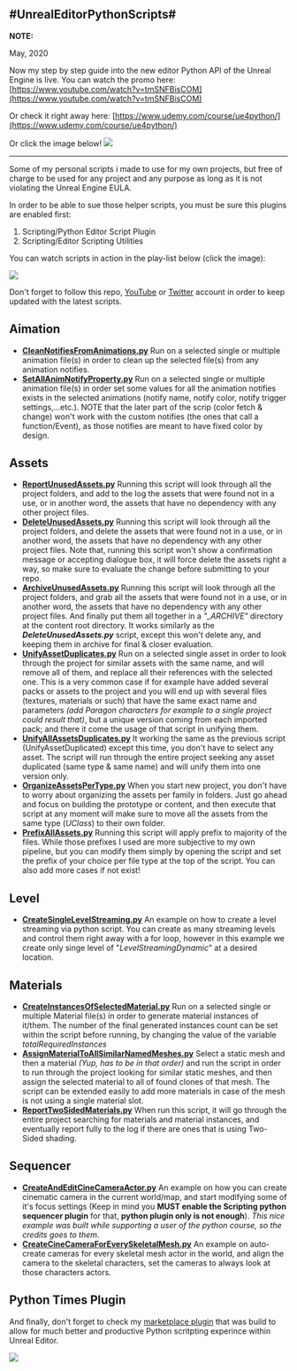 #UnrealEditorPythonScripts#
---------------------------------------------------
**NOTE:**

May, 2020

Now my step by step guide into the new editor Python API of the Unreal Engine is live. You can watch the promo here: [https://www.youtube.com/watch?v=tmSNFBisCOM](https://www.youtube.com/watch?v=tmSNFBisCOM)

Or check it right away here: [https://www.udemy.com/course/ue4python/](https://www.udemy.com/course/ue4python/)

Or click the image below!
[![](http://www.mamoniem.com/wp-content/uploads/2020/05/udemy_courseImage.png)](https://www.udemy.com/course/ue4python/)

---------------------------------------------------

Some of my personal scripts i made to use for my own projects, but free of charge to be used for any project and any purpose as long as it is not violating the Unreal Engine EULA.

In order to be able to sue those helper scripts, you must be sure this plugins are enabled first:

1. Scripting/Python Editor Script Plugin
2. Scripting/Editor Scripting Utilities

You can watch scripts in action in the play-list below (click the image):

[![](http://www.mamoniem.com/wp-content/uploads/2019/01/2019-01-21-02_05_42-pythonScriptsYoutubeThumbnails.psd-@-66.7-RGB_8-_.png)](https://www.youtube.com/playlist?list=PLTfMG1EpxB2ewNOlE1vFNqIGqPzgkqVk6)

Don't forget to follow this repo, [YouTube](http://www.youtube.com/channel/UCBBcKlWecOLdywouiZPGkgg) or [Twitter](https://twitter.com/_mamoniem) account in order to keep updated with the latest scripts.

## Aimation ##

- **[CleanNotifiesFromAnimations.py](https://github.com/mamoniem/UnrealEditorPythonScripts/blob/master/Animation/CleanNotifiesFromAnimations.py)** Run on a selected single or multiple animation file(s) in order to clean up the selected file(s) from any animation notifies.
- **[SetAllAnimNotifyProperty.py](https://github.com/mamoniem/UnrealEditorPythonScripts/blob/master/Animation/SetAllAnimNotifyProperty.py)** Run on a selected single or multiple animation file(s) in order set some values for all the animation notifies exists in the selected animations (notify name, notify color, notify trigger settings,...etc.). NOTE that the later part of the scrip (color fetch & change) won't work with the custom notifies (the ones that call a function/Event), as those notifies are meant to have fixed color by design.

## Assets ##

- **[ReportUnusedAssets.py](https://github.com/mamoniem/UnrealEditorPythonScripts/blob/master/Assets/ReportUnusedAssets.py)** Running this script will look through all the project folders, and add to the log the assets that were found not in a use, or in another word, the assets that have no dependency with any other project files.
- **[DeleteUnusedAssets.py](https://github.com/mamoniem/UnrealEditorPythonScripts/blob/master/Assets/DeleteUnusedAssets.py)** Running this script will look through all the project folders, and delete the assets that were found not in a use, or in another word, the assets that have no dependency with any other project files. Note that, running this script won't show a confirmation message or accepting dialogue box, it will force delete the assets right a way, so make sure to evaluate the change before submitting to your repo.
- **[ArchiveUnusedAssets.py](https://github.com/mamoniem/UnrealEditorPythonScripts/blob/master/Assets/ArchiveUnusedAssets.py)** Running this script will look through all the project folders, and grab all the assets that were found not in a use, or in another word, the assets that have no dependency with any other project files. And finally put them all together in a *"_ARCHIVE"* directory at the content root directory. It works similarly as the ***DeleteUnusedAssets.py*** script, except this won't delete any, and keeping them in archive for final & closer evaluation.
- **[UnifyAssetDuplicates.py](https://github.com/mamoniem/UnrealEditorPythonScripts/blob/master/Assets/UnifyAssetDuplicates.py)** Run on a selected single asset in order to look through the project for similar assets with the same name, and will remove all of them, and replace all their references with the selected one. This is a very common case if for example have added several packs or assets to the project and you will end up with several files (textures, materials or such) that have the same exact name and parameters *(add Paragon characters for example to a single project could result that)*, but a unique version coming from each imported pack; and there it come the usage of that script in unifying them.
- **[UnifyAllAssetsDuplicates.py](https://github.com/mamoniem/UnrealEditorPythonScripts/blob/master/Assets/UnifyAllAssetsDuplicates.py)** It working the same as the previous script (UnifyAssetDuplicated) except this time, you don't have to select any asset. The script will run through the entire project seeking any asset duplicated (same type & same name) and will unify them into one version only.
- **[OrganizeAssetsPerType.py](https://github.com/mamoniem/UnrealEditorPythonScripts/blob/master/Assets/OrganizeAssetsPerType.py)** When you start new project, you don't have to worry about organizing the assets per family in folders. Just go ahead and focus on building the prototype or content, and then execute that script at any moment will make sure to move all the assets from the same type (*UClass*) to their own folder.
- **[PrefixAllAssets.py](https://github.com/mamoniem/UnrealEditorPythonScripts/blob/master/Assets/PrefixAllAssets.py)** Running this script will apply prefix to majority of the files. While those prefixes I used are more subjective to my own pipeline, but you can modify them simply by opening the script and set the prefix of your choice per file type at the top of the script. You can also add more cases if not exist!

## Level ##
- **[CreateSingleLevelStreaming.py](https://github.com/mamoniem/UnrealEditorPythonScripts/blob/master/Level/CreateSingleLevelStreaming.py)** An example on how to create a level streaming via python script. You can create as many streaming levels and control them right away with a for loop, however in this example we create only singe level of "*LevelStreamingDynamic*" at a desired location.

## Materials ##
- **[CreateInstancesOfSelectedMaterial.py](https://github.com/mamoniem/UnrealEditorPythonScripts/blob/master/Materials/CreateInstancesOfSelectedMaterial.py)** Run on a selected single or multiple Material file(s) in order to generate material instances of it/them. The number of the final generated instances count can be set within the script before running, by changing the value of the variable *totalRequiredInstances*
- **[AssignMaterialToAllSimilarNamedMeshes.py](https://github.com/mamoniem/UnrealEditorPythonScripts/blob/master/Materials/AssignMaterialToAllSimilarNamedMeshes.py)** Select a static mesh and then a material *(Yup, has to be in that order)* and run the script in order to run through the project looking for similar static meshes, and then assign the selected material to all of found clones of that mesh. The script can be extended easily to add more materials in case of the mesh is not using a single material slot.
- **[ReportTwoSidedMaterials.py](https://github.com/mamoniem/UnrealEditorPythonScripts/blob/master/Materials/ReportTwoSidedMaterials.py)** When run this script, it will go through the entire project searching for materials and material instances, and eventually report fully to the log if there are ones that is using Two-Sided shading.

## Sequencer ##
- **[CreateAndEditCineCameraActor.py](https://github.com/mamoniem/UnrealEditorPythonScripts/blob/master/Sequencer/CreateAndEditCineCameraActor.py)** An example on how you can create cinematic camera in the current world/map, and start modifying some of it's focus settings (Keep in mind you **MUST enable the Scripting python sequencer plugin** for that, **python plugin only is not enough**).
*This nice example was built while supporting a user of the python course, so the credits goes to them*.
- **[CreateCineCameraForEverySkeletalMesh.py](https://github.com/mamoniem/UnrealEditorPythonScripts/blob/master/Sequencer/CreateCineCameraForEverySkeletalMesh.py)** An example on auto-create cameras for every skeletal mesh actor in the world, and align the camera to the skeletal characters, set the cameras to always look at those characters actors.


## Python Times Plugin ##
And finally, don't forget to check my [marketplace plugin](https://www.unrealengine.com/marketplace/en-US/product/python-times) that was build to allow for much better and productive Python scritpting experince within Unreal Editor.

[![](http://www.mamoniem.com/wp-content/uploads/2021/07/pythonTimes_marketplace_featured-825x450.png)](https://www.unrealengine.com/marketplace/en-US/product/python-times)